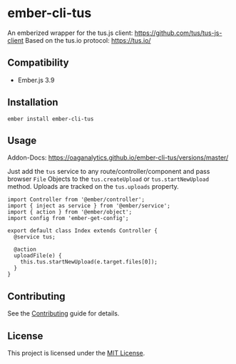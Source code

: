 ember-cli-tus
==============================================================================

An emberized wrapper for the tus.js client: https://github.com/tus/tus-js-client
Based on the tus.io protocol: https://tus.io/


Compatibility
------------------------------------------------------------------------------

* Ember.js 3.9


Installation
------------------------------------------------------------------------------

```
ember install ember-cli-tus
```


Usage
------------------------------------------------------------------------------

Addon-Docs:
https://oaganalytics.github.io/ember-cli-tus/versions/master/

Just add the `tus` service to any route/controller/component and pass browser `File`
Objects to the `tus.createUpload` or `tus.startNewUpload` method.  Uploads are tracked on the
`tus.uploads` property.

```
import Controller from '@ember/controller';
import { inject as service } from '@ember/service';
import { action } from '@ember/object';
import config from 'ember-get-config';

export default class Index extends Controller {
  @service tus;

  @action
  uploadFile(e) {
    this.tus.startNewUpload(e.target.files[0]);
  }
}
```


Contributing
------------------------------------------------------------------------------

See the [Contributing](CONTRIBUTING.md) guide for details.


License
------------------------------------------------------------------------------

This project is licensed under the [MIT License](LICENSE.md).
